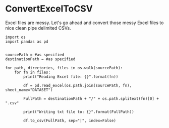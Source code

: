 # ConvertExcelToCSV

Excel files are messy. Let's go ahead and convert those messy Excel files to nice clean pipe delimited CSVs.

```text
import os
import pandas as pd


sourcePath = #as specified
destinationPath = #as specified

for path, directories, files in os.walk(sourcePath):
    for fn in files:
        print("Reading Excel file: {}".format(fn))

        df = pd.read_excel(os.path.join(sourcePath, fn), sheet_name="DATASET")

        FullPath = destinationPath + "/" + os.path.splitext(fn)[0] + ".csv"

        print("Writing txt file to: {}".format(FullPath))

        df.to_csv(FullPath, sep="|", index=False)
```

